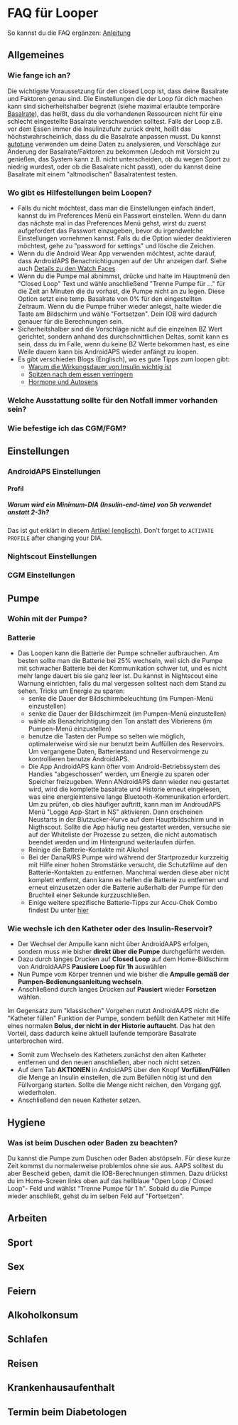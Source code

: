 # FAQ für Looper

So kannst du die FAQ ergänzen: [Anleitung](https://androidaps.readthedocs.io/en/latest/DE/mithelfen/wiki.html)

## Allgemeines

### Wie fange ich an?
Die wichtigste Voraussetzung für den closed Loop ist, dass deine Basalrate und Faktoren genau sind. Die Einstellungen die der Loop für dich machen kann sind sicherheitshalber begrenzt (siehe maximal erlaubte temporäre [Basalrate](https://openaps.org/reference-design/)), das heißt, dass du die vorhandenen Ressourcen nicht für eine schlecht eingestellte Basalrate verschwenden solltest. Falls der Loop z.B. vor dem Essen immer die Insulinzufuhr zurück dreht, heißt das höchstwahrscheinlich, dass du die Basalrate anpassen musst. Du kannst [autotune](https://openaps.readthedocs.io/en/latest/docs/walkthrough/phase-4/autotune.html) verwenden um deine Daten zu analysieren, und Vorschläge zur Änderung der Basalrate/Faktoren zu bekommen (Jedoch mit Vorsicht zu genießen, das System kann z.B. nicht unterscheiden, ob du wegen Sport zu niedrig wurdest, oder ob die Basalrate nicht passt), oder du kannst deine Basalrate mit einem "altmodischen" Basalratentest testen.

### Wo gibt es Hilfestellungen beim Loopen?

* Falls du nicht möchtest, dass man die Einstellungen einfach ändert, kannst du im Preferences Menü ein Passwort einstellen. Wenn du dann das nächste mal in das Preferences Menü gehst, wirst du zuerst aufgefordert das Passwort einzugeben, bevor du irgendwelche Einstellungen vornehmen kannst. Falls du die Option wieder deaktivieren möchtest, gehe zu "password for settings" und lösche die Zeichen.
* Wenn du die Android Wear App verwenden möchtest, achte darauf, dass AndroidAPS Benachrichtigungen auf der Uhr anzeigen darf. Siehe auch [Details zu den Watch Faces](./Watchfaces)
* Wenn du die Pumpe mal abnimmst, drücke und halte im Hauptmenü den "Closed Loop" Text und wähle anschließend "Trenne Pumpe für ..." für die Zeit an Minuten die du vorhast, die Pumpe nicht an zu legen. Diese Option setzt eine temp. Basalrate von 0% für den eingestellten Zeitraum. Wenn du die Pumpe früher wieder anlegst, halte wieder die Taste am Bildschirm und wähle "Fortsetzen". Dein IOB wird dadurch genauer für die Berechnungen sein.
* Sicherheitshalber sind die Vorschläge nicht auf die einzelnen BZ Wert gerichtet, sondern anhand des durchschnittlichen Deltas, somit kann es sein, dass du im Falle, wenn du keine BZ Werte bekommen hast, es eine Weile dauern kann bis AndroidAPS wieder anfängt zu loopen.
* Es gibt verschieden Blogs (Englisch), wo es gute Tipps zum loopen gibt:
  * [Warum die Wirkungsdauer von Insulin wichtig ist](http://seemycgm.com/2017/08/09/why-dia-matters/)
  * [Spitzen nach dem essen verringern](https://diyps.org/2016/07/11/picture-this-how-to-do-eating-soon-mode/)
  * [Hormone und Autosens](http://seemycgm.com/2017/06/06/hormones-2/)


### Welche Ausstattung sollte für den Notfall immer vorhanden sein?

### Wie befestige ich das CGM/FGM?

## Einstellungen

### AndroidAPS Einstellungen

#### Profil
   
##### Warum wird ein Minimum-DIA (Insulin-end-time) von 5h verwendet anstatt 2-3h?
Das ist gut erklärt in diesem [Artikel (englisch)](/www.diabettech.com/insulin/why-we-are-regularly-wrong-in-the-duration-of-insulin-action-dia-times-we-use-and-why-it-matters/). Don't forget to `ACTIVATE PROFILE` after changing  your DIA.

### Nightscout Einstellungen

### CGM Einstellungen

## Pumpe

### Wohin mit der Pumpe?

### Batterie

* Das Loopen kann die Batterie der Pumpe schneller aufbrauchen. Am besten sollte man die Batterie bei 25% wechseln, weil sich die Pumpe mit schwacher Batterie bei der Kommunikation schwer tut, und es nicht mehr lange dauert bis sie ganz leer ist. Du kannst in Nightscout eine Warnung einrichten, falls du mal vergessen solltest nach dem Stand zu sehen. Tricks um Energie zu sparen:
  * senke die Dauer der Bildschirmbeleuchtung (im Pumpen-Menü einzustellen)
  * senke die Dauer der Bildschirmzeit (im Pumpen-Menü einzustellen)
  * wähle als Benachrichtigung den Ton anstatt des Vibrierens (im Pumpen-Menü einzustellen)
  * benutze die Tasten der Pumpe so selten wie möglich, optimalerweise wird sie nur benutzt beim Auffüllen des Reservoirs. Um vergangene Daten, Batteriestand und Reservoirmenge zu kontrollieren benutze AndroidAPS.
  * Die App AndroidAPS kann öfter vom Android-Betriebssystem des Handies "abgeschossen" werden, um Energie zu sparen oder Speicher freizugeben. Wenn ANdroidAPS dann wieder neu gestartet wird, wird die komplette basalrate und Historie erneut eingelesen, was eine energieintensive lange Bluetooth-Kommunikation erfordert. Um zu prüfen, ob dies häufiger auftritt, kann man im AndroudAPS Menü "Logge App-Start in NS" aktivieren. Dann erscheinen Neustarts in der Blutzucker-Kurve auf dem Hauptbildschirm und in Nigthscout. Sollte die App häufig neu gestartet werden, versuche sie auf der Whiteliste der Prozesse zu setzen, die nicht automatisch beendet werden und im Hintergrund weiterlaufen dürfen. 
  * Reinige die Batterie-Kontakte mit Alkohol
  * Bei der DanaR/RS Pumpe wird während der Startprozedur kurzzeitig mit Hilfe einer hohen Stromstärke versucht, die Schutzfilme auf den Batterie-Kontakten zu entfernen. Manchmal werden diese aber nicht komplett entfernt, dann kann es helfen die Batterie zu entfernen und erneut einzusetzen oder die Batterie außerhalb der Pumpe für den Bruchteil einer Sekunde kurzzuschließen.
   * Einige weitere spezifische Batterie-Tipps zur Accu-Chek Combo findest Du unter [hier](./Accu-Chek-Combo:-Tipps-beim-t%C3%A4glichen-Gebrauch#rund-um-die-pumpen-batterie)

### Wie wechsle ich den Katheter oder des Insulin-Reservoir?

* Der Wechsel der Ampulle kann nicht über AndroidAAPS erfolgen, sondern muss wie bisher **direkt über die Pumpe** durchgefürht werden.
* Dazu durch langes Drucken auf **Closed Loop** auf dem Home-Bildschirm von AndroidAAPS **Pausiere Loop für 1h** auswählen
* Nun Pumpe vom Körper trennen und wie bisher die **Ampulle gemäß der Pumpen-Bedienungsanleitung wechseln**. 
* Anschließend durch langes Drücken auf **Pausiert** wieder **Forsetzen** wählen.

Im Gegensatz zum "klassischen" Vorgehen nutzt AndroidAAPS nicht die "Katheter füllen" Funktion der Pumpe, sondern befüllt den Katheter mit Hilfe eines normalen **Bolus, der nicht in der Historie auftaucht**. Das hat den Vorteil, dass dadurch keine aktuell laufende temporäre Basalrate unterbrochen wird.
* Somit zum Wechseln des Katheters zunächst den alten Katheter entfernen und den neuen anschließen, aber noch nicht setzen.
* Auf dem Tab **AKTIONEN** in AndoidAPS über den Knopf **Vorfüllen/Füllen** die Menge an Insulin einstellen, die zum Befüllen nötig ist und den Füllvorgang starten. Sollte die Menge nicht reichen, den Vorgang ggf. wiederholen. 
* Anschließend den neuen Katheter setzen.

## Hygiene

### Was ist beim Duschen oder Baden zu beachten?
Du kannst die Pumpe zum Duschen oder Baden abstöpseln. Für diese kurze Zeit kommst du normalerweise problemlos ohne sie aus. AAPS solltest du aber Bescheid geben, damit die IOB-Berechnungen stimmen. Dazu drückst du im Home-Screen links oben auf das hellblaue "Open Loop / Closed Loop"- Feld und wählst "Trenne Pumpe für 1 h". Sobald du die Pumpe wieder anschließt, gehst du im selben Feld auf "Fortsetzen".

## Arbeiten

## Sport

## Sex

## Feiern

## Alkoholkonsum

## Schlafen

## Reisen

## Krankenhausaufenthalt

## Termin beim Diabetologen
